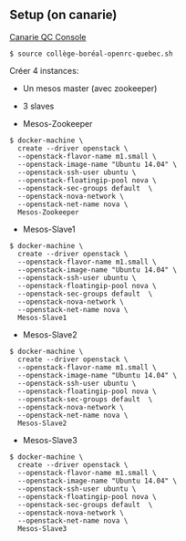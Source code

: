 
## Setup (on canarie)

[Canarie QC Console](https://nova-qc.dair-atir.canarie.ca)

```
$ source collège-boréal-openrc-quebec.sh
```

Créer 4 instances:  
* Un mesos master (avec zookeeper)  
* 3 slaves

* Mesos-Zookeeper


```
$ docker-machine \
  create --driver openstack \
  --openstack-flavor-name m1.small \
  --openstack-image-name "Ubuntu 14.04" \
  --openstack-ssh-user ubuntu \
  --openstack-floatingip-pool nova \
  --openstack-sec-groups default  \
  --openstack-nova-network \
  --openstack-net-name nova \
  Mesos-Zookeeper
```

* Mesos-Slave1

```
$ docker-machine \
  create --driver openstack \
  --openstack-flavor-name m1.small \
  --openstack-image-name "Ubuntu 14.04" \
  --openstack-ssh-user ubuntu \
  --openstack-floatingip-pool nova \
  --openstack-sec-groups default  \
  --openstack-nova-network \
  --openstack-net-name nova \
  Mesos-Slave1
```

* Mesos-Slave2

```
$ docker-machine \
  create --driver openstack \
  --openstack-flavor-name m1.small \
  --openstack-image-name "Ubuntu 14.04" \
  --openstack-ssh-user ubuntu \
  --openstack-floatingip-pool nova \
  --openstack-sec-groups default  \
  --openstack-nova-network \
  --openstack-net-name nova \
  Mesos-Slave2
```

* Mesos-Slave3

```
$ docker-machine \
  create --driver openstack \
  --openstack-flavor-name m1.small \
  --openstack-image-name "Ubuntu 14.04" \
  --openstack-ssh-user ubuntu \
  --openstack-floatingip-pool nova \
  --openstack-sec-groups default  \
  --openstack-nova-network \
  --openstack-net-name nova \
  Mesos-Slave3
```
